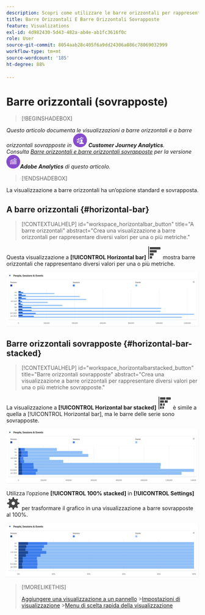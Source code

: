 ```yaml
---
description: Scopri come utilizzare le barre orizzontali per rappresentare vari valori in una o più metriche.
title: Barre Orizzontali E Barre Orizzontali Sovrapposte
feature: Visualizations
exl-id: 4d982430-5d43-482a-ab4e-ab1fc3616f0c
role: User
source-git-commit: 8054aab28c405f6a9dd24306a086c78069032999
workflow-type: tm+mt
source-wordcount: '185'
ht-degree: 88%

---
```


# Barre orizzontali (sovrapposte)

>[!BEGINSHADEBOX]

_Questo articolo documenta le visualizzazioni a barre orizzontali e a barre orizzontali sovrapposte in_ ![CustomerJourneyAnalytics](/help/assets/icons/CustomerJourneyAnalytics.svg) _&#x200B;**Customer Journey Analytics**._<br/>_Consulta [Barre orizzontali e barre orizzontali sovrapposte](https://experienceleague.adobe.com/it/docs/analytics/analyze/analysis-workspace/visualizations/horizontal-bar) per la versione_ ![AdobeAnalytics](/help/assets/icons/AdobeAnalytics.svg) _&#x200B;**Adobe Analytics** di questo articolo._

>[!ENDSHADEBOX]

La visualizzazione a barre orizzontali ha un’opzione standard e sovrapposta.

## A barre orizzontali {#horizontal-bar}

<!-- markdownlint-disable MD034 -->

>[!CONTEXTUALHELP]
>id="workspace_horizontalbar_button"
>title="A barre orizzontali"
>abstract="Crea una visualizzazione a barre orizzontali per rappresentare diversi valori per una o più metriche."

<!-- markdownlint-enable MD034 -->


Questa visualizzazione a **[!UICONTROL Horizontal bar]** ![GraphBarHorizontal](/help/assets/icons/GraphBarHorizontal.svg) mostra barre orizzontali che rappresentano diversi valori per una o più metriche.

![Barre orizzontali che mostrano le metriche tra cui visualizzazioni di pagina, velocità di pagina, visite, entrate e uscite.](assets/horizontal-bar.png)

## Barre orizzontali sovrapposte {#horizontal-bar-stacked}

<!-- markdownlint-disable MD034 -->

>[!CONTEXTUALHELP]
>id="workspace_horizontalbarstacked_button"
>title="Barre orizzontali sovrapposte"
>abstract="Crea una visualizzazione a barre orizzontali per rappresentare diversi valori per una o più metriche sovrapposte."

<!-- markdownlint-enable MD034 -->


La visualizzazione a **[!UICONTROL Horizontal bar stacked]** ![GraphBarHorizontalStacked](/help/assets/icons/GraphBarHorizontalStacked.svg) è simile a quella a [!UICONTROL Horizontal bar], ma le barre delle serie sono sovrapposte.

![Barre orizzontali sovrapposte che mostrano visualizzazioni di pagina, visite, entrate e uscite.](assets/horizontal-bar-stacked.png)

Utilizza l’opzione **[!UICONTROL 100% stacked]** in **[!UICONTROL Settings]** ![Setting](/help/assets/icons/Setting.svg) per trasformare il grafico in una visualizzazione a barre sovrapposte al 100%.

![Barre orizzontali sovrapposte al 100%](assets/horizontal-bar-stacked100.png)


>[!MORELIKETHIS]
>
>[Aggiungere una visualizzazione a un pannello](/help/analysis-workspace/visualizations/freeform-analysis-visualizations.md#add-visualizations-to-a-panel)
>&#x200B;>[Impostazioni di visualizzazione](/help/analysis-workspace/visualizations/freeform-analysis-visualizations.md#settings)
>&#x200B;>[Menu di scelta rapida della visualizzazione](/help/analysis-workspace/visualizations/freeform-analysis-visualizations.md#context-menu)
>

